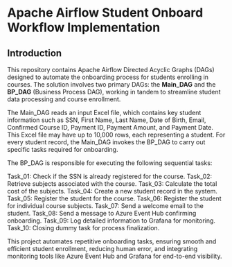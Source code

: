 # Apache Airflow Student Onboard Workflow Implementation

## Introduction
This repository contains Apache Airflow Directed Acyclic Graphs (DAGs) designed to automate the onboarding process for students enrolling in courses. The solution involves two primary DAGs: the **Main_DAG** and the **BP_DAG** (Business Process DAG), working in tandem to streamline student data processing and course enrollment.

The Main_DAG reads an input Excel file, which contains key student information such as SSN, First Name, Last Name, Date of Birth, Email, Confirmed Course ID, Payment ID, Payment Amount, and Payment Date. This Excel file may have up to 10,000 rows, each representing a student. For every student record, the Main_DAG invokes the BP_DAG to carry out specific tasks required for onboarding.

The BP_DAG is responsible for executing the following sequential tasks:

Task_01: Check if the SSN is already registered for the course.
Task_02: Retrieve subjects associated with the course.
Task_03: Calculate the total cost of the subjects.
Task_04: Create a new student record in the system.
Task_05: Register the student for the course.
Task_06: Register the student for individual course subjects.
Task_07: Send a welcome email to the student.
Task_08: Send a message to Azure Event Hub confirming onboarding.
Task_09: Log detailed information to Grafana for monitoring.
Task_10: Closing dummy task for process finalization.

This project automates repetitive onboarding tasks, ensuring smooth and efficient student enrollment, reducing human error, and integrating monitoring tools like Azure Event Hub and Grafana for end-to-end visibility.
